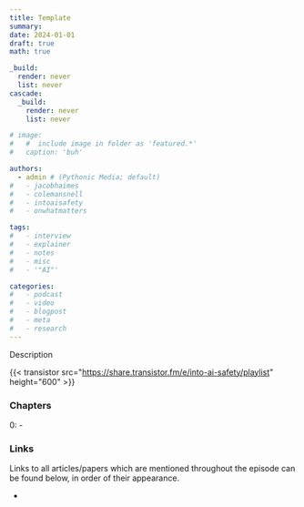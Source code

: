```yaml
---
title: Template
summary: 
date: 2024-01-01
draft: true
math: true

_build:
  render: never
  list: never
cascade:
  _build:
    render: never
    list: never

# image:
#   #  include image in folder as 'featured.*'
#   caption: 'buh'

authors:
  - admin # (Pythonic Media; default)
#   - jacobhaimes
#   - colemansnell
#   - intoaisafety
#   - onwhatmatters

tags:
#   - interview
#   - explainer
#   - notes
#   - misc
#   - '"AI"'

categories: 
#   - podcast
#   - video
#   - blogpost
#   - meta
#   - research
---
```


Description

{{< transistor src="https://share.transistor.fm/e/into-ai-safety/playlist" height="600" >}}

### Chapters

0: - 

### Links

Links to all articles/papers which are mentioned throughout the episode can be found below, in order of their appearance.
- <a href="" target="_blank" rel="noreferrer noopener"></a>

<!-- end of the list -->